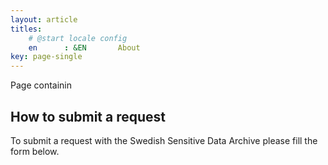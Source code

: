 ```yaml
---
layout: article
titles:
    # @start locale config
    en      : &EN       About
key: page-single
---
```


Page containin

## How to submit a request

To submit a request with the Swedish Sensitive Data Archive please fill the form below.